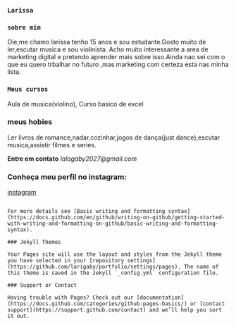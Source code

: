 ### `Larissa`

### `sobre mim`

Oie,me chamo larissa tenho 15 anos e sou estudante.Gosto muito de ler,escutar musica e sou violinista.
Acho muito interessante a area de marketing digital e pretendo aprender mais sobre isso.Ainda nao sei com o que eu quero trbalhar no futuro ,mas marketing com certeza esta nas minha lista.

### `Meus cursos`

Aula de musica(violino),
Curso basico de excel


### meus hobies
Ler livros de romance,nadar,cozinhar,jogos de dança(just dance),escutar musica,assistir filmes e series.

**Entre em contato**
_lalagaby2027@gmail.com_

### Conheça meu perfil no instagram:

[instagram](https//:WWW.Instagram.com/larissagabriela2027)
```

For more details see [Basic writing and formatting syntax](https://docs.github.com/en/github/writing-on-github/getting-started-with-writing-and-formatting-on-github/basic-writing-and-formatting-syntax).

### Jekyll Themes

Your Pages site will use the layout and styles from the Jekyll theme you have selected in your [repository settings](https://github.com/larigaby/portfolio/settings/pages). The name of this theme is saved in the Jekyll `_config.yml` configuration file.

### Support or Contact

Having trouble with Pages? Check out our [documentation](https://docs.github.com/categories/github-pages-basics/) or [contact support](https://support.github.com/contact) and we’ll help you sort it out.
